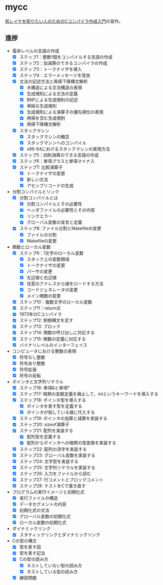 # mycc

[低レイヤを知りたい人のためのCコンパイラ作成入門](https://www.sigbus.info/compilerbook)の習作。

## 進捗
- 電卓レベルの言語の作成
  - [x] ステップ1：整数1個をコンパイルする言語の作成
  - [x] ステップ2：加減算のできるコンパイラの作成
  - [x] ステップ3：トークナイザを導入
  - [x] ステップ4：エラーメッセージを改良
  - [x] 文法の記述方法と再帰下降構文解析
    - [x] 木構造による文法構造の表現
    - [x] 生成規則による文法の定義
    - [x] BNFによる生成規則の記述
    - [x] 単純な生成規則
    - [x] 生成規則による演算子の優先順位の表現
    - [x] 再帰を含む生成規則
    - [x] 再帰下降構文解析
  - [x] スタックマシン
    - [x] スタックマシンの概念
    - [x] スタックマシンへのコンパイル
    - [x] x86-64におけるスタックマシンの実現方法
  - [x] ステップ5：四則演算のできる言語の作成
  - [x] ステップ6：単項プラスと単項マイナス
  - [x] ステップ7: 比較演算子
    - [x] トークナイザの変更
    - [x] 新しい文法
    - [x] アセンブリコードの生成
- 分割コンパイルとリンク
  - [x] 分割コンパイルとは
    - [x] 分割コンパイルとその必要性
    - [x] ヘッダファイルの必要性とその内容
    - [x] リンクエラー
    - [x] グローバル変数の宣言と定義
  - [x] ステップ8: ファイル分割とMakefileの変更
    - [x] ファイルの分割
    - [x] Makefileの変更

- 関数とローカル変数
   - [x] ステップ9：1文字のローカル変数
     - [x] スタック上の変数領域
     - [x] トークナイザの変更
     - [x] パーサの変更
     - [x] 左辺値と右辺値
     - [x] 任意のアドレスから値をロードする方法
     - [x] コードジェネレータの変更
     - [x] メイン関数の変更
   - [x] ステップ10：複数文字のローカル変数
   - [x] ステップ11：return文
   - [x] 1973年のCコンパイラ
   - [x] ステップ12: 制御構文を足す
   - [x] ステップ13: ブロック
   - [x] ステップ14: 関数の呼び出しに対応する
   - [x] ステップ15: 関数の定義に対応する
   - [x] バイナリレベルのインターフェイス
- コンピュータにおける整数の表現
   - [x] 符号なし整数
   - [x] 符号あり整数
   - [x] 符号拡張
   - [x] 符号の反転
- ポインタと文字列リテラル
   - [x] ステップ16: 単項&と単項\*
   - [x] ステップ17: 暗黙の変数定義を廃止して、intというキーワードを導入する
   - [x] ステップ18: ポインタ型を導入する
     - [x] ポインタを表す型を定義する
     - [x] ポインタが指している値に代入する
   - [x] ステップ19: ポインタの加算と減算を実装する
   - [x] ステップ20: sizeof演算子
   - [x] ステップ21: 配列を実装する
     - [x] 配列型を定義する
     - [x] 配列からポインタへの暗黙の型変換を実装する
   - [x] ステップ22: 配列の添字を実装する
   - [x] ステップ23: グローバル変数を実装する
   - [x] ステップ24: 文字型を実装する
   - [x] ステップ25: 文字列リテラルを実装する
   - [x] ステップ26: 入力をファイルから読む
   - [x] ステップ27: 行コメントとブロックコメント
   - [x] ステップ28: テストをCで書き直す
- プログラムの実行イメージと初期化式
   - [x] 実行ファイルの構造
   - [x] データセグメントの内容
   - [x] 初期化式の文法
   - [x] グローバル変数の初期化式
   - [x] ローカル変数の初期化式
- ダイナミックリンク
   - [x] スタティックリンクとダイナミックリンク
- Cの型の構文
   - [x] 型を表す図
   - [x] 型を表す記法
   - [x] Cの型の読み方
     - [x] ネストしていない型の読み方
     - [x] ネストしている型の読み方
   - [x] 練習問題

